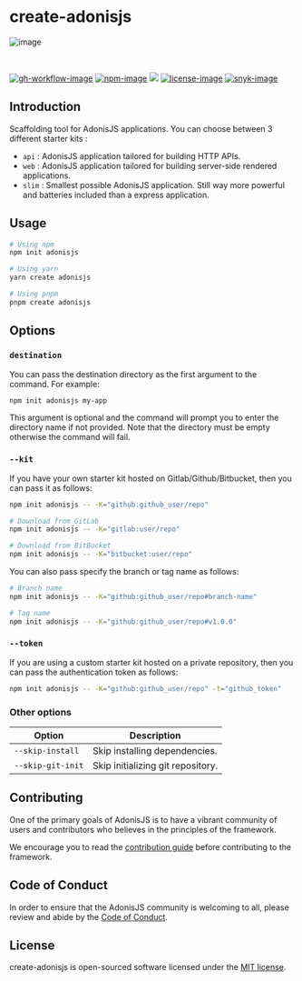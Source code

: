 # create-adonisjs

![image](https://github.com/adonisjs/create-adonisjs/assets/8337858/97c07232-dd6b-415b-88e7-571941da21e3)


<br />

[![gh-workflow-image]][gh-workflow-url] [![npm-image]][npm-url] ![][typescript-image] [![license-image]][license-url] [![snyk-image]][snyk-url]

## Introduction
Scaffolding tool for AdonisJS applications. You can choose between 3 different starter kits :

- `api` : AdonisJS application tailored for building HTTP APIs.
- `web` : AdonisJS application tailored for building server-side rendered applications.
- `slim` : Smallest possible AdonisJS application. Still way more powerful and batteries included than a express application.

## Usage

```sh
# Using npm
npm init adonisjs

# Using yarn
yarn create adonisjs

# Using pnpm
pnpm create adonisjs
```

## Options

### `destination`

You can pass the destination directory as the first argument to the command. For example:

```sh
npm init adonisjs my-app
```

This argument is optional and the command will prompt you to enter the directory name if not provided.
Note that the directory must be empty otherwise the command will fail.  

### `--kit`

If you have your own starter kit hosted on Gitlab/Github/Bitbucket, then you can pass it as follows:

```sh
npm init adonisjs -- -K="github:github_user/repo"

# Download from GitLab
npm init adonisjs -- -K="gitlab:user/repo"

# Download from BitBucket
npm init adonisjs -- -K="bitbucket:user/repo"
```

You can also pass specify the branch or tag name as follows:

```sh
# Branch name
npm init adonisjs -- -K="github:github_user/repo#branch-name"

# Tag name
npm init adonisjs -- -K="github:github_user/repo#v1.0.0"
```

### `--token`

If you are using a custom starter kit hosted on a private repository, then you can pass the authentication token as follows:

```sh
npm init adonisjs -- -K="github:github_user/repo" -t="github_token"
```

### Other options

| Option | Description |
|--------|-------------|
| `--skip-install` | Skip installing dependencies. |
| `--skip-git-init` | Skip initializing git repository. |

## Contributing
One of the primary goals of AdonisJS is to have a vibrant community of users and contributors who believes in the principles of the framework.

We encourage you to read the [contribution guide](https://github.com/adonisjs/.github/blob/main/docs/CONTRIBUTING.md) before contributing to the framework.

## Code of Conduct
In order to ensure that the AdonisJS community is welcoming to all, please review and abide by the [Code of Conduct](https://github.com/adonisjs/.github/blob/main/docs/CODE_OF_CONDUCT.md).

## License
create-adonisjs is open-sourced software licensed under the [MIT license](LICENSE.md).

[gh-workflow-image]: https://img.shields.io/github/actions/workflow/status/adonisjs/create-adonisjs/test.yml?style=for-the-badge
[gh-workflow-url]: https://github.com/adonisjs/create-adonisjs/actions/workflows/test.yml "Github action"

[npm-image]: https://img.shields.io/npm/v/@adonisjs/create-adonisjs/latest.svg?style=for-the-badge&logo=npm
[npm-url]: https://www.npmjs.com/package/@adonisjs/create-adonisjs/v/latest "npm"

[typescript-image]: https://img.shields.io/badge/Typescript-294E80.svg?style=for-the-badge&logo=typescript

[license-url]: LICENSE.md
[license-image]: https://img.shields.io/github/license/adonisjs/create-adonisjs?style=for-the-badge

[snyk-image]: https://img.shields.io/snyk/vulnerabilities/github/adonisjs/create-adonisjs?label=Snyk%20Vulnerabilities&style=for-the-badge
[snyk-url]: https://snyk.io/test/github/adonisjs/create-adonisjs?targetFile=package.json "snyk"
